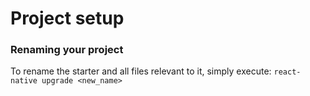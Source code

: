 # Project setup

### Renaming your project
To rename the starter and all files relevant to it, simply execute:
```react-native upgrade <new_name>```


